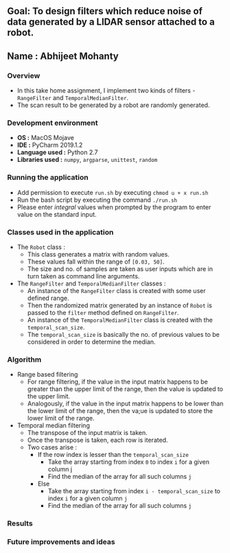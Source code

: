 Goal: To design filters which reduce noise of data generated by a LIDAR sensor attached to a robot.
--
Name : Abhijeet Mohanty
--
### Overview
* In this take home assignment, I implement two kinds of filters - `RangeFilter` and `TemporalMedianFilter`.
* The scan result to be generated by a robot are randomly generated.

### Development environment
* **OS :** MacOS Mojave
* **IDE :** PyCharm 2019.1.2
* **Language used :** Python 2.7
* **Libraries used :** `numpy`, `argparse`, `unittest`, `random`

### Running the application
* Add permission to execute `run.sh` by executing `chmod u + x run.sh`
* Run the bash script by executing the command `./run.sh`
* Please enter *integral* values when prompted by the program to enter value on the standard input.


### Classes used in the application
* The `Robot` class :
    * This class generates a matrix with random values.
    * These values fall within the range of `[0.03, 50]`.
    * The size and no. of samples are 
    taken as user inputs which are in turn taken as command line arguments.
* The `RangeFilter` and `TemporalMedianFilter` classes :
    * An instance of the `RangeFilter` class is created with some user defined
    range.
    * Then the randomized matrix generated by an instance of `Robot` is passed to the `filter` method
    defined on `RangeFilter`.
    * An instance of the `TemporalMedianFilter` class is created with the `temporal_scan_size`. 
    * The `temporal_scan_size` is basically the no. of previous values to be considered in order to determine the 
    median.

### Algorithm
* Range based filtering
    * For range filtering, if the value in the input matrix 
      happens to be greater than the upper limit of the range, then the value is updated to the upper limit.
    * Analogously, if the value in the input matrix happens to be lower than the lower limit of the range, then the va;ue is updated to
      store the lower limit of the range.
* Temporal median filtering
    * The transpose of the input matrix is taken.
    * Once the transpose is taken, each row is iterated.
    * Two cases arise :
        * If the row index is lesser than the `temporal_scan_size`
            * Take the array starting from index `0` to index `i` for a given column j
            * Find the median of the array for all such columns `j`
        * Else
            * Take the array starting from index `i - temporal_scan_size`  to index `i` for a given column `j`
            * Find the median of the array for all such columns `j`
       

### Results

### Future improvements and ideas

